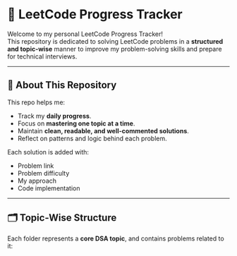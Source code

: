 # 🧠 LeetCode Progress Tracker

Welcome to my personal LeetCode Progress Tracker!  
This repository is dedicated to solving LeetCode problems in a **structured and topic-wise** manner to improve my problem-solving skills and prepare for technical interviews.

---

## 📌 About This Repository

This repo helps me:
- Track my **daily progress**.
- Focus on **mastering one topic at a time**.
- Maintain **clean, readable, and well-commented solutions**.
- Reflect on patterns and logic behind each problem.

Each solution is added with:
- Problem link
- Problem difficulty
- My approach
- Code implementation

---

## 🗂️ Topic-Wise Structure

Each folder represents a **core DSA topic**, and contains problems related to it:

